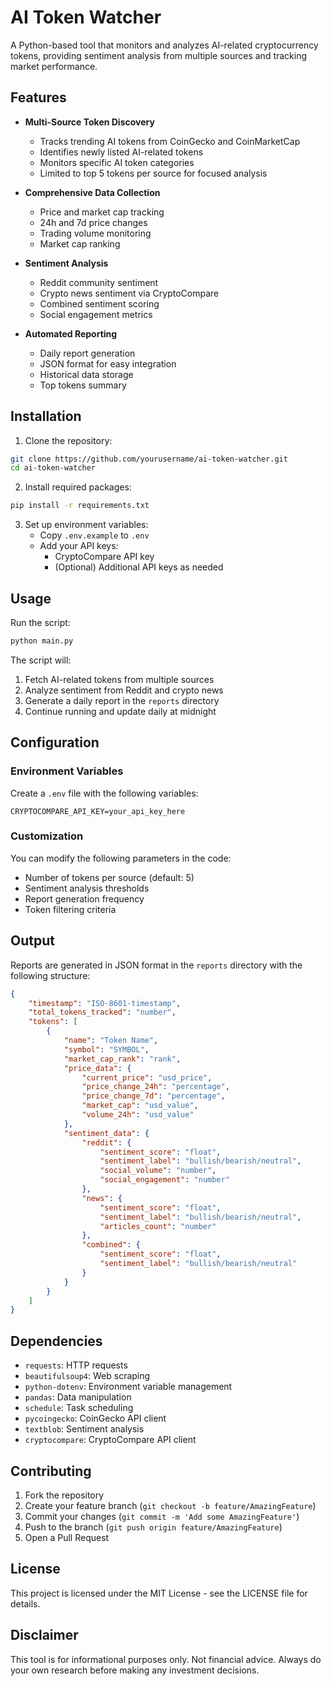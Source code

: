 # AI Token Watcher

A Python-based tool that monitors and analyzes AI-related cryptocurrency tokens, providing sentiment analysis from multiple sources and tracking market performance.

## Features

- **Multi-Source Token Discovery**
  - Tracks trending AI tokens from CoinGecko and CoinMarketCap
  - Identifies newly listed AI-related tokens
  - Monitors specific AI token categories
  - Limited to top 5 tokens per source for focused analysis

- **Comprehensive Data Collection**
  - Price and market cap tracking
  - 24h and 7d price changes
  - Trading volume monitoring
  - Market cap ranking

- **Sentiment Analysis**
  - Reddit community sentiment
  - Crypto news sentiment via CryptoCompare
  - Combined sentiment scoring
  - Social engagement metrics

- **Automated Reporting**
  - Daily report generation
  - JSON format for easy integration
  - Historical data storage
  - Top tokens summary

## Installation

1. Clone the repository:
```bash
git clone https://github.com/yourusername/ai-token-watcher.git
cd ai-token-watcher
```

2. Install required packages:
```bash
pip install -r requirements.txt
```

3. Set up environment variables:
   - Copy `.env.example` to `.env`
   - Add your API keys:
     - CryptoCompare API key
     - (Optional) Additional API keys as needed

## Usage

Run the script:
```bash
python main.py
```

The script will:
1. Fetch AI-related tokens from multiple sources
2. Analyze sentiment from Reddit and crypto news
3. Generate a daily report in the `reports` directory
4. Continue running and update daily at midnight

## Configuration

### Environment Variables

Create a `.env` file with the following variables:
```
CRYPTOCOMPARE_API_KEY=your_api_key_here
```

### Customization

You can modify the following parameters in the code:
- Number of tokens per source (default: 5)
- Sentiment analysis thresholds
- Report generation frequency
- Token filtering criteria

## Output

Reports are generated in JSON format in the `reports` directory with the following structure:
```json
{
    "timestamp": "ISO-8601-timestamp",
    "total_tokens_tracked": "number",
    "tokens": [
        {
            "name": "Token Name",
            "symbol": "SYMBOL",
            "market_cap_rank": "rank",
            "price_data": {
                "current_price": "usd_price",
                "price_change_24h": "percentage",
                "price_change_7d": "percentage",
                "market_cap": "usd_value",
                "volume_24h": "usd_value"
            },
            "sentiment_data": {
                "reddit": {
                    "sentiment_score": "float",
                    "sentiment_label": "bullish/bearish/neutral",
                    "social_volume": "number",
                    "social_engagement": "number"
                },
                "news": {
                    "sentiment_score": "float",
                    "sentiment_label": "bullish/bearish/neutral",
                    "articles_count": "number"
                },
                "combined": {
                    "sentiment_score": "float",
                    "sentiment_label": "bullish/bearish/neutral"
                }
            }
        }
    ]
}
```

## Dependencies

- `requests`: HTTP requests
- `beautifulsoup4`: Web scraping
- `python-dotenv`: Environment variable management
- `pandas`: Data manipulation
- `schedule`: Task scheduling
- `pycoingecko`: CoinGecko API client
- `textblob`: Sentiment analysis
- `cryptocompare`: CryptoCompare API client

## Contributing

1. Fork the repository
2. Create your feature branch (`git checkout -b feature/AmazingFeature`)
3. Commit your changes (`git commit -m 'Add some AmazingFeature'`)
4. Push to the branch (`git push origin feature/AmazingFeature`)
5. Open a Pull Request

## License

This project is licensed under the MIT License - see the LICENSE file for details.

## Disclaimer

This tool is for informational purposes only. Not financial advice. Always do your own research before making any investment decisions. 